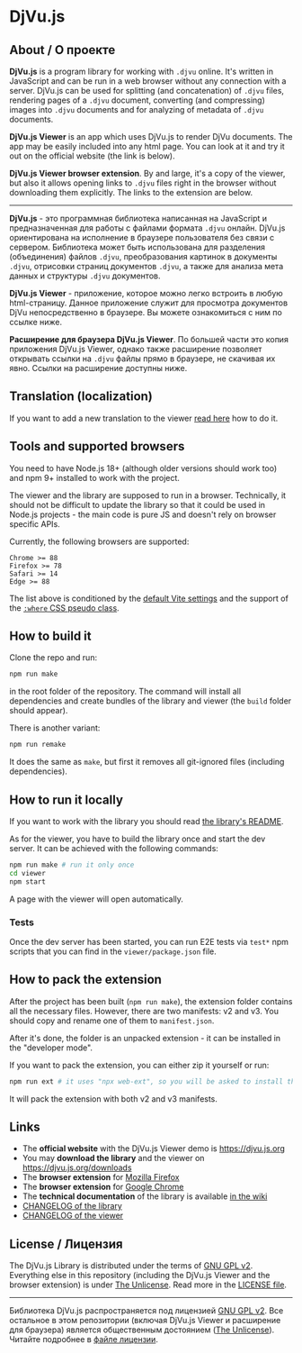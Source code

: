 # DjVu.js

## About / О проекте

**DjVu.js** is a program library for working with `.djvu` online. It's written
in JavaScript and can be run in a web browser without any connection with a
server. DjVu.js can be used for splitting (and concatenation) of `.djvu` files,
rendering pages of a `.djvu` document, converting (and compressing) images
into `.djvu` documents and for analyzing of metadata of `.djvu` documents.

**DjVu.js Viewer** is an app which uses DjVu.js to render DjVu
documents. The app may be easily included into any html page. You can look at it
and try it out on the official website (the link is below).

**DjVu.js Viewer browser extension**. By and large, it's a copy of the viewer,
but also it allows opening links to `.djvu` files right in the browser without
downloading them explicitly. The links to the extension are below.

<hr>

**DjVu.js** - это программная библиотека написанная на JavaScript и
предназначенная для работы с файлами формата `.djvu` онлайн. DjVu.js
ориентирована на исполнение в браузере пользователя без связи с сервером.
Библиотека может быть использована для разделения (объединения) файлов `.djvu`,
преобразования картинок в документы `.djvu`, отрисовки страниц
документов `.djvu`, а также для анализа мета данных и структуры `.djvu`
документов.

**DjVu.js Viewer** - приложение, которое можно легко встроить в любую
html-страницу. Данное приложение служит для просмотра документов DjVu
непосредственно в браузере. Вы можете ознакомиться с ним по ссылке ниже.

**Расширение для браузера DjVu.js Viewer**. По большей части это копия
приложения DjVu.js Viewer, однако также расширение позволяет открывать ссылки
на `.djvu` файлы прямо в браузере, не скачивая их явно. Ссылки на расширение
доступны ниже.

## Translation (localization)

If you want to add a new translation to the viewer [read here](TRANSLATION.md)
how to do it.

## Tools and supported browsers

You need to have Node.js 18+ (although older versions should work too)
and npm 9+ installed to work with the project.

The viewer and the library are supposed to run in a browser. Technically,
it should not be difficult to update the library so that it could be used
in Node.js projects - the main code is pure JS and doesn't rely on
browser specific APIs.

Currently, the following browsers are supported:

```
Chrome >= 88
Firefox >= 78
Safari >= 14
Edge >= 88
```

The list above is conditioned by the [default Vite settings](https://vitejs.dev/guide/build.html#browser-compatibility)
and the support of the [`:where` CSS pseudo class](https://caniuse.com/mdn-css_selectors_where).

## How to build it

Clone the repo and run:

```sh
npm run make
```` 

in the root folder of the repository. The command will install all dependencies
and create bundles of the library and viewer (the `build` folder should
appear).

There is another variant:

```sh
npm run remake
```

It does the same as `make`, but first it removes all git-ignored files 
(including dependencies).

## How to run it locally

If you want to work with the library you should read [the library's README](./library/README.md).

As for the viewer, you have to build the library once and start the dev server.
It can be achieved with the following commands:

```sh
npm run make # run it only once
cd viewer
npm start
```

A page with the viewer will open automatically.

### Tests

Once the dev server has been started, you can run E2E tests via `test*` npm scripts that you can find in
the `viewer/package.json` file.

## How to pack the extension

After the project has been built (`npm run make`), the extension
folder contains all the necessary files. However, there are two manifests:
v2 and v3. You should copy and rename one of them to `manifest.json`.

After it's done, the folder is an unpacked extension - it can be
installed in the "developer mode".

If you want to pack the extension, you can either zip it yourself
or run:

```sh
npm run ext # it uses "npx web-ext", so you will be asked to install the package
```

It will pack the extension with both v2 and v3 manifests.

## Links

- The **official website** with the DjVu.js Viewer demo is https://djvu.js.org
- You may **download the library** and the viewer
  on https://djvu.js.org/downloads
- The **browser extension**
  for [Mozilla Firefox](https://addons.mozilla.org/en-US/firefox/addon/djvu-js-viewer/)
- The **browser extension**
  for [Google Chrome](https://chrome.google.com/webstore/detail/djvujs-viewer/bpnedgjmphmmdgecmklcopblfcbhpefm)
- The **technical documentation** of the library is
  available [in the wiki](https://github.com/RussCoder/djvujs/wiki/DjVu.js-Documentation)
- [CHANGELOG of the library](library/CHANGELOG.md)
- [CHANGELOG of the viewer](viewer/CHANGELOG.md)

## License / Лицензия

The DjVu.js Library is distributed under the terms of [GNU GPL v2](GNU_GPL_v2).
Everything else in this repository (including the DjVu.js Viewer and the browser
extension) is under [The Unlicense](THE_UNLICENSE). Read more in
the [LICENSE file](LICENSE.md).

<hr>

Библиотека DjVu.js распространяется под лицензией [GNU GPL v2](GNU_GPL_v2). Все
остальное в этом репозитории (включая DjVu.js Viewer и расширение для браузера)
является общественным достоянием ([The Unlicense](THE_UNLICENSE)). Читайте
подробнее в [файле лицензии](LICENSE.md).